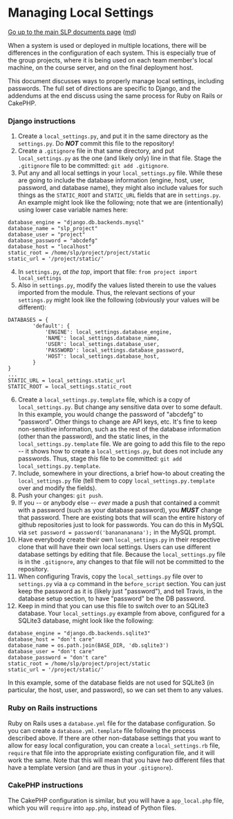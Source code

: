 Managing Local Settings
=======================

[Go up to the main SLP documents page](index.html) ([md](index.md))

When a system is used or deployed in multiple locations, there will be differences in the configuration of each system.  This is especially true of the group projects, where it is being used on each team member's local machine, on the course server, and on the final deployment host.

This document discusses ways to properly manage local settings, including passwords.  The full set of directions are specific to Django, and the addendums at the end discuss using the same process for Ruby on Rails or CakePHP.

### Django instructions

1. Create a `local_settings.py`, and put it in the same directory as the `settings.py`.  Do ***NOT*** commit this file to the repository!
2. Create a `.gitignore` file in that same directory, and put `local_settings.py` as the one (and likely only) line in that file.  Stage the `.gitignore` file to be committed: `git add .gitignore`.
3. Put any and all local settings in your `local_settings.py` file.  While these are going to include the database information (engine, host, user, password, and database name), they might also include values for such things as the `STATIC_ROOT` and `STATIC_URL` fields that are in `settings.py`.  An example might look like the following; note that we are (intentionally) using lower case variable names here:
```
database_engine = "django.db.backends.mysql"
database_name = "slp_project"
database_user = "project"
database_password = "abcdefg"
database_host = "localhost"
static_root = /home/slp/project/project/static
static_url = '/project/static/'
```
4. In `settings.py`, *at the top*, import that file: `from project import local_settings`
5. Also in `settings.py`, modify the values listed therein to use the values imported from the module.  Thus, the relevant sections of your `settings.py` might look like the following (obviously your values will be different):
```
DATABASES = {
        'default': {
            'ENGINE': local_settings.database_engine,
            'NAME': local_settings.database_name,
            'USER': local_settings.database_user,
            'PASSWORD': local_settings.database_password,
            'HOST': local_settings.database_host,
        }
}
...
STATIC_URL = local_settings.static_url
STATIC_ROOT = local_settings.static_root
```
6. Create a `local_settings.py.template` file, which is a copy of `local_settings.py`.  But change any sensitive data over to some default.  In this example, you would change the password of "abcdefg" to "password".  Other things to change are API keys, etc.  It's fine to keep non-sensitive information, such as the rest of the database information (other than the password), and the static lines, in the `local_settings.py.template` file.  We are going to add this file to the repo -- it shows how to create a `local_settings.py`, but does not include any passwords.  Thus, stage *this* file to be committed: `git add local_settings.py.template`.
7. Include, somewhere in your directions, a brief how-to about creating the `local_settings.py` file (tell them to copy `local_settings.py.template` over and modify the fields).
8. Push your changes: `git push`.
9. If you -- or anybody else -- *ever* made a push that contained a commit with a password (such as your database password), you ***MUST*** change that password.  There are existing bots that will scan the entire history of github repositories just to look for passwords.  You can do this in MySQL via `set password = password('bananananana');` in the MySQL prompt.
10. Have everybody create their own `local_settings.py` in their respective clone that will have their own local settings.  Users can use different database settings by editing that file. Because the `local_settings.py` file is in the `.gitignore`, any changes to that file will not be committed to the repository.
11. When configuring Travis, copy the `local_settings.py` file over to `settings.py` via a `cp` command in the `before_script` section.  You can just keep the password as it is (likely just "password"), and tell Travis, in the database setup section, to have "password" be the DB password.
12. Keep in mind that you can use this file to switch over to an SQLite3 database.  Your `local_settings.py` example from above, configured for a SQLite3 database, might look like the following:
```
database_engine = "django.db.backends.sqlite3"
database_host = "don't care"
database_name = os.path.join(BASE_DIR, 'db.sqlite3')
database_user = "don't care"
database_password = "don't care"
static_root = /home/slp/project/project/static
static_url = '/project/static/'
```
In this example, some of the database fields are not used for SQLite3 (in particular, the host, user, and password), so we can set them to any values.

### Ruby on Rails instructions

Ruby on Rails uses a `database.yml` file for the database configuration.  So you can create a `database.yml.template` file following the process described above.  If there are other non-database settings that you want to allow for easy local configuration, you can create a `local_settings.rb` file, `require` that file into the appropriate existing configuration file, and it will work the same.  Note that this will mean that you have *two* different files that have a template version (and are thus in your `.gitignore`).

### CakePHP instructions

The CakePHP configuration is similar, but you will have a `app_local.php` file, which you will `require` into `app.php`, instead of Python files.
